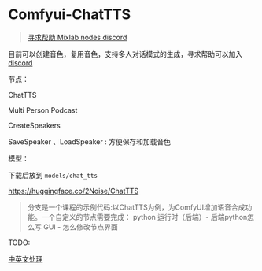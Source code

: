 # Comfyui-ChatTTS
> [寻求帮助 Mixlab nodes discord](https://discord.gg/cXs9vZSqeK)


目前可以创建音色，复用音色，支持多人对话模式的生成，寻求帮助可以加入[discord](https://discord.gg/cXs9vZSqeK)


节点：

ChatTTS

Multi Person Podcast

CreateSpeakers

SaveSpeaker 、LoadSpeaker : 方便保存和加载音色



模型：

下载后放到 ```models/chat_tts```

https://huggingface.co/2Noise/ChatTTS





> 分支是一个课程的示例代码:以ChatTTS为例，为ComfyUI增加语音合成功能。一个自定义的节点需要完成：
python 运行时（后端）- 后端python怎么写
GUI - 怎么修改节点界面



TODO:

[中英文处理](https://github.com/jianchang512/ChatTTS-ui/blob/main/uilib/utils.py)
